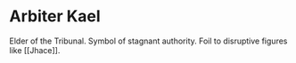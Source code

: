 # Arbiter Kael
Elder of the Tribunal. Symbol of stagnant authority. 
Foil to disruptive figures like [[Jhace]].
